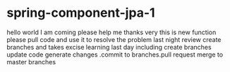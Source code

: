 # spring-component-jpa-1
hello world I am coming  please help me thanks very 
this is new function please pull code and use it to resolve the problem last night
review create branches and takes excise learning last day including create branches update code generate changes .commit to branches.pull request merge to master branches
